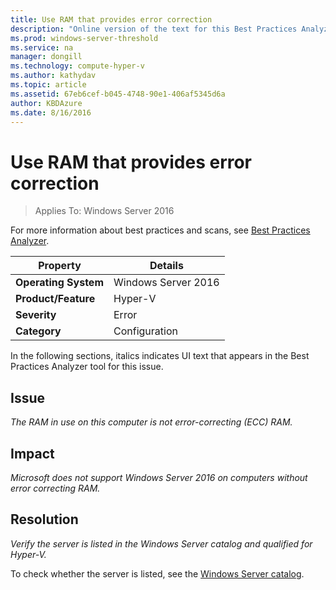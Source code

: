 ```yaml
---
title: Use RAM that provides error correction
description: "Online version of the text for this Best Practices Analyzer rule."
ms.prod: windows-server-threshold
ms.service: na
manager: dongill
ms.technology: compute-hyper-v
ms.author: kathydav
ms.topic: article
ms.assetid: 67eb6cef-b045-4748-90e1-406af5345d6a
author: KBDAzure
ms.date: 8/16/2016
---
```

# Use RAM that provides error correction

>Applies To: Windows Server 2016

For more information about best practices and scans, see [Best Practices Analyzer](https://go.microsoft.com/fwlink/?LinkId=122786).  
  
|Property|Details|  
|-|-|  
|**Operating System**|Windows Server 2016|  
|**Product/Feature**|Hyper-V|  
|**Severity**|Error|  
|**Category**|Configuration|  
  
In the following sections, italics indicates UI text that appears in the Best Practices Analyzer tool for this issue.  
  
## Issue  
  
*The RAM in use on this computer is not error-correcting (ECC) RAM.*  
  
## Impact  
  
*Microsoft does not support Windows Server 2016 on computers without error correcting RAM.*  
  
## Resolution  
  
*Verify the server is listed in the Windows Server catalog and qualified for Hyper-V.*  
  
To check whether the server is listed,  see the [Windows Server catalog](https://www.windowsservercatalog.com/).  
  


